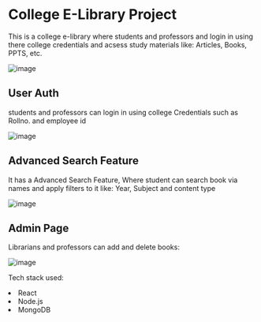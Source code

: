<h1>College E-Library Project</h1>

This is a college e-library where students and professors and login in using there college credentials 
and acsess study materials like: Articles, Books, PPTS, etc.

![image](https://user-images.githubusercontent.com/98549181/222886877-b80104ca-355e-4ad9-aca3-6c65ee5795ce.png)

<h2>User Auth</h2>
students and professors can login in using college Credentials such as Rollno. and employee id<br/>

![image](https://user-images.githubusercontent.com/98549181/222887043-65578b53-11c3-4c68-89b2-c053254e881c.png)

<h2>Advanced Search Feature</h2>
It has a Advanced Search Feature, Where student can search book via names and apply filters to it like: Year, Subject
and content type<br/>

![image](https://user-images.githubusercontent.com/98549181/222887229-d45327a7-f11c-41e9-ba6d-63bf661d299f.png)

<h2>Admin Page</h2>
Librarians and professors can add and delete books:<br/>

![image](https://user-images.githubusercontent.com/98549181/222887338-2f709704-eb6c-4105-a54b-3a64b0d339da.png)

Tech stack used:
<li>React</li>
<li>Node.js</li>
<li>MongoDB</li>
